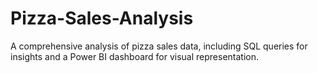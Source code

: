 # Pizza-Sales-Analysis
A comprehensive analysis of pizza sales data, including SQL queries for insights and a Power BI dashboard for visual representation.
